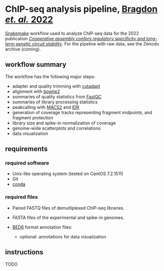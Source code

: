 
# ChIP-seq analysis pipeline, [Bragdon *et. al.* 2022](https://doi.org/10.1101/2022.05.22.492993)

[Snakemake](https://snakemake.github.io/) workflow used to analyze ChIP-seq data for the 2022 publication [*Cooperative assembly confers regulatory specificity and long-term genetic circuit stability*](https://doi.org/10.1101/2022.05.22.492993). For the pipeline with raw data, see the Zenodo archive (coming).

## workflow summary
The workflow has the following major steps:

- adapter and quality trimming with [cutadapt](http://cutadapt.readthedocs.io/en/stable/guide.html)
- alignment with [bowtie2](http://bowtie-bio.sourceforge.net/bowtie2/index.shtml)
- summaries of quality statistics from [FastQC](https://www.bioinformatics.babraham.ac.uk/projects/fastqc/)
- summaries of library processing statistics
- peakcalling with [MACS2](https://github.com/taoliu/MACS) and [IDR](https://github.com/nboley/idr)
- generation of coverage tracks representing fragment midpoints, and fragment protection
- library size and spike-in normalization of coverage
- genome-wide scatterplots and correlations
- data visualization

## requirements

### required software

- Unix-like operating system (tested on CentOS 7.2.1511)
- Git
- [conda](https://conda.io/docs/user-guide/install/index.html)

### required files

- Paired FASTQ files of demultiplexed ChIP-seq libraries.

- FASTA files of the experimental and spike-in genomes.

- [BED6](https://genome.ucsc.edu/FAQ/FAQformat.html#format1) format annotation files:
    - optional: annotations for data visualization

## instructions

TODO
